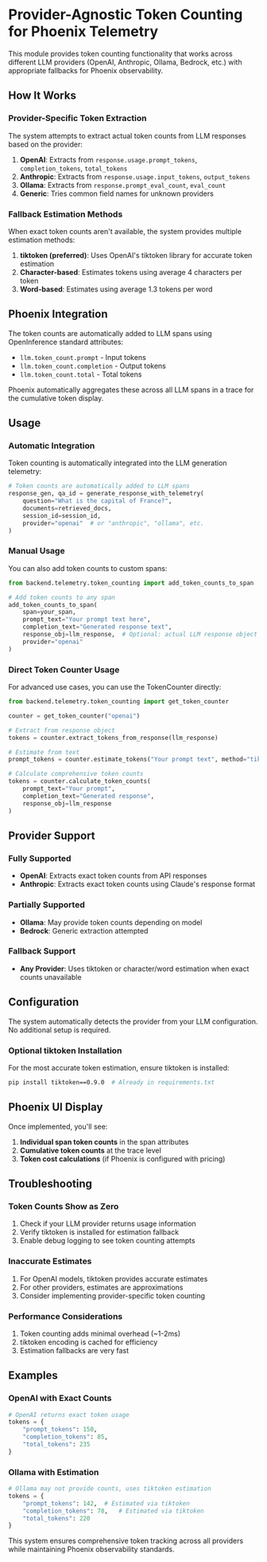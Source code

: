 # Provider-Agnostic Token Counting for Phoenix Telemetry

This module provides token counting functionality that works across different LLM providers (OpenAI, Anthropic, Ollama, Bedrock, etc.) with appropriate fallbacks for Phoenix observability.

## How It Works

### Provider-Specific Token Extraction

The system attempts to extract actual token counts from LLM responses based on the provider:

1. **OpenAI**: Extracts from `response.usage.prompt_tokens`, `completion_tokens`, `total_tokens`
2. **Anthropic**: Extracts from `response.usage.input_tokens`, `output_tokens` 
3. **Ollama**: Extracts from `response.prompt_eval_count`, `eval_count`
4. **Generic**: Tries common field names for unknown providers

### Fallback Estimation Methods

When exact token counts aren't available, the system provides multiple estimation methods:

1. **tiktoken (preferred)**: Uses OpenAI's tiktoken library for accurate token estimation
2. **Character-based**: Estimates tokens using average 4 characters per token
3. **Word-based**: Estimates using average 1.3 tokens per word

## Phoenix Integration

The token counts are automatically added to LLM spans using OpenInference standard attributes:

- `llm.token_count.prompt` - Input tokens
- `llm.token_count.completion` - Output tokens  
- `llm.token_count.total` - Total tokens

Phoenix automatically aggregates these across all LLM spans in a trace for the cumulative token display.

## Usage

### Automatic Integration

Token counting is automatically integrated into the LLM generation telemetry:

```python
# Token counts are automatically added to LLM spans
response_gen, qa_id = generate_response_with_telemetry(
    question="What is the capital of France?",
    documents=retrieved_docs,
    session_id=session_id,
    provider="openai"  # or "anthropic", "ollama", etc.
)
```

### Manual Usage

You can also add token counts to custom spans:

```python
from backend.telemetry.token_counting import add_token_counts_to_span

# Add token counts to any span
add_token_counts_to_span(
    span=your_span,
    prompt_text="Your prompt text here",
    completion_text="Generated response text",
    response_obj=llm_response,  # Optional: actual LLM response object
    provider="openai"
)
```

### Direct Token Counter Usage

For advanced use cases, you can use the TokenCounter directly:

```python
from backend.telemetry.token_counting import get_token_counter

counter = get_token_counter("openai")

# Extract from response object
tokens = counter.extract_tokens_from_response(llm_response)

# Estimate from text
prompt_tokens = counter.estimate_tokens("Your prompt text", method="tiktoken")

# Calculate comprehensive token counts
tokens = counter.calculate_token_counts(
    prompt_text="Your prompt",
    completion_text="Generated response",
    response_obj=llm_response
)
```

## Provider Support

### Fully Supported
- **OpenAI**: Extracts exact token counts from API responses
- **Anthropic**: Extracts exact token counts using Claude's response format

### Partially Supported  
- **Ollama**: May provide token counts depending on model
- **Bedrock**: Generic extraction attempted

### Fallback Support
- **Any Provider**: Uses tiktoken or character/word estimation when exact counts unavailable

## Configuration

The system automatically detects the provider from your LLM configuration. No additional setup is required.

### Optional tiktoken Installation

For the most accurate token estimation, ensure tiktoken is installed:

```bash
pip install tiktoken==0.9.0  # Already in requirements.txt
```

## Phoenix UI Display

Once implemented, you'll see:

1. **Individual span token counts** in the span attributes
2. **Cumulative token counts** at the trace level
3. **Token cost calculations** (if Phoenix is configured with pricing)

## Troubleshooting

### Token Counts Show as Zero

1. Check if your LLM provider returns usage information
2. Verify tiktoken is installed for estimation fallback
3. Enable debug logging to see token counting attempts

### Inaccurate Estimates

1. For OpenAI models, tiktoken provides accurate estimates
2. For other providers, estimates are approximations
3. Consider implementing provider-specific token counting

### Performance Considerations

1. Token counting adds minimal overhead (~1-2ms)
2. tiktoken encoding is cached for efficiency
3. Estimation fallbacks are very fast

## Examples

### OpenAI with Exact Counts
```python
# OpenAI returns exact token usage
tokens = {
    "prompt_tokens": 150,
    "completion_tokens": 85, 
    "total_tokens": 235
}
```

### Ollama with Estimation
```python
# Ollama may not provide counts, uses tiktoken estimation
tokens = {
    "prompt_tokens": 142,  # Estimated via tiktoken
    "completion_tokens": 78,   # Estimated via tiktoken
    "total_tokens": 220
}
```

This system ensures comprehensive token tracking across all providers while maintaining Phoenix observability standards. 